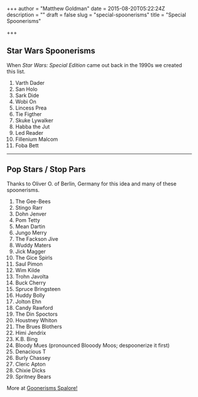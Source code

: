+++
author = "Matthew Goldman"
date = 2015-08-20T05:22:24Z
description = ""
draft = false
slug = "special-spoonerisms"
title = "Special Spoonerisms"

+++


## Star Wars Spoonerisms

When *Star Wars: Special Edition* came out back in the 1990s we created this list.

1. Varth Dader
1. San Holo
1. Sark Dide
1. Wobi On
1. Lincess Prea
1. Tie Figther
1. Skuke Lywalker
1. Habba the Jut
1. Led Reader
1. Fillenium Malcom
1. Foba Bett

___

## Pop Stars / Stop Pars

Thanks to Oliver O. of Berlin, Germany for this idea and many of these spoonerisms.

1. The Gee-Bees
1. Stingo Rarr
1. Dohn Jenver
1. Pom Tetty
1. Mean Dartin
1. Jungo Merry
1. The Fackson Jive
1. Wuddy Maters
1. Jick Magger
1. The Gice Spirls
1. Saul Pimon
1. Wim Kilde
1. Trohn Javolta
1. Buck Cherry
1. Spruce Bringsteen
1. Huddy Bolly
1. Jolton Ehn
1. Candy Rawford
1. The Din Spoctors
1. Houstney Whiton
1. The Brues Blothers
1. Himi Jendrix
1. K.B. Bing
1. Bloody Mues 
(pronounced Blooody Moos; despoonerize it first)
1. Denacious T
1. Burly Chassey
1. Cleric Apton
1. Chixie Dicks
1. Spritney Bears

More at [Goonerisms Spalore!](__GHOST_URL__/spoon/)


